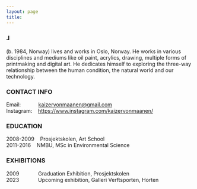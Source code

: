 ```yaml
---
layout: page
title: 
---
```

<div class="header__inline">
    <H3>⅃</H3> <p> (b. 1984, Norway) lives and works in Oslo, Norway. He works in various disciplines and mediums like oil paint, acrylics, drawing, multiple forms of printmaking and digital art. He dedicates himself to exploring the three-way relationship between the human condition, the natural world and our technology.</p>
</div>

### CONTACT INFO

Email: &nbsp;&nbsp;&nbsp;&nbsp;&nbsp;&nbsp;&nbsp;&nbsp;&nbsp;&nbsp; <kaizervonmaanen@gmail.com>  
Instagram: &nbsp;&nbsp; <https://www.instagram.com/kaizervonmaanen/>  

### EDUCATION

2008-2009 &nbsp;&nbsp; Prosjektskolen, Art School  
2011-2016 &nbsp;&nbsp; NMBU, MSc in Environmental Science  

### EXHIBITIONS

2009 &nbsp;&nbsp;&nbsp;&nbsp;&nbsp;&nbsp;&nbsp;&nbsp;&nbsp;&nbsp;&nbsp; Graduation Exhibition, Prosjektskolen  
2023 &nbsp;&nbsp;&nbsp;&nbsp;&nbsp;&nbsp;&nbsp;&nbsp;&nbsp;&nbsp;&nbsp; Upcoming exhibition, Galleri Verftsporten, Horten  
